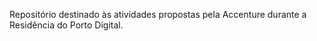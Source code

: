 Repositório destinado às atividades propostas pela Accenture durante a Residência do Porto Digital.
